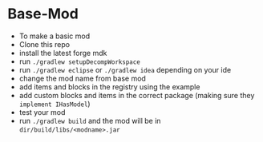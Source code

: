 # Base-Mod
- To make a basic mod
- Clone this repo
- install the latest forge mdk
- run `./gradlew setupDecompWorkspace`
- run `./gradlew eclipse` or `./gradlew idea` depending on your ide
- change the mod name from base mod
- add items and blocks in the registry using the example
- add custom blocks and items in the correct package (making sure they `implement IHasModel`)
- test your mod
- run `./gradlew build` and the mod will be in `dir/build/libs/<modname>.jar`
